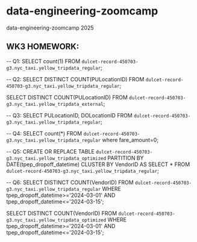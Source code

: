 # data-engineering-zoomcamp
data-engineering-zoomcamp 2025
## WK3 HOMEWORK:
-- Q1:
SELECT count(1)
FROM `dulcet-record-450703-g3.nyc_taxi.yellow_tripdata_regular`;

-- Q2:
SELECT DISTINCT COUNT(PULocationID)
FROM `dulcet-record-450703-g3.nyc_taxi.yellow_tripdata_regular`;

SELECT DISTINCT COUNT(PULocationID)
FROM `dulcet-record-450703-g3.nyc_taxi.yellow_tripdata_external`;

-- Q3:
SELECT PULocationID, DOLocationID
FROM `dulcet-record-450703-g3.nyc_taxi.yellow_tripdata_regular`;

-- Q4:
SELECT count(*)
FROM `dulcet-record-450703-g3.nyc_taxi.yellow_tripdata_regular`
where fare_amount=0;

-- Q5:
CREATE OR REPLACE TABLE `dulcet-record-450703-g3.nyc_taxi.yellow_tripdata_optimized`
PARTITION BY DATE(tpep_dropoff_datetime)
CLUSTER BY VendorID AS
SELECT *
FROM `dulcet-record-450703-g3.nyc_taxi.yellow_tripdata_regular`;

-- Q6:
SELECT DISTINCT COUNT(VendorID)
FROM `dulcet-record-450703-g3.nyc_taxi.yellow_tripdata_regular`
WHERE tpep_dropoff_datetime>='2024-03-01' AND tpep_dropoff_datetime<='2024-03-15';

SELECT DISTINCT COUNT(VendorID)
FROM `dulcet-record-450703-g3.nyc_taxi.yellow_tripdata_optimized`
WHERE tpep_dropoff_datetime>='2024-03-01' AND tpep_dropoff_datetime<='2024-03-15';
